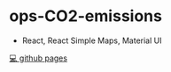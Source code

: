 # ops-CO2-emissions
- React, React Simple Maps, Material UI

[💻 github pages](https://ngjeannette.github.io/ops-CO2-emissions/)
